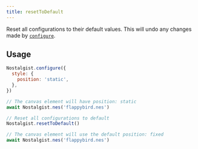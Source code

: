 ```yaml
---
title: resetToDefault
---
```


Reset all configurations to their default values. This will undo any changes made by [`configure`](/apis/configure).

## Usage
```js
Nostalgist.configure({
  style: {
    position: 'static',
  },
})

// The canvas element will have position: static
await Nostalgist.nes('flappybird.nes')

// Reset all configurations to default
Nostalgist.resetToDefault()

// The canvas element will use the default position: fixed
await Nostalgist.nes('flappybird.nes')
```

